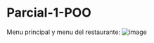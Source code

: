 # Parcial-1-POO
Menu principal y menu del restaurante: ![image](https://github.com/user-attachments/assets/aca82821-4ceb-4c89-91a8-f4735dbecf78)
